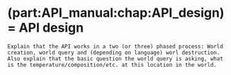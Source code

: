 (part:API_manual:chap:API_design)=
API design
==========

```{todo}
Explain that the API works in a two (or three) phased process: World creation, world query and (depending on language) worl destruction. Also explain that the basic question the world query is asking, what is the temperature/composition/etc. at this location in the world.
```